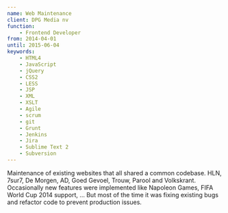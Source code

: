```yaml
---
name: Web Maintenance
client: DPG Media nv
function:
    - Frontend Developer
from: 2014-04-01
until: 2015-06-04
keywords:
    - HTML4
    - JavaScript
    - jQuery
    - CSS2
    - LESS
    - JSP
    - XML
    - XSLT
    - Agile
    - scrum
    - git
    - Grunt
    - Jenkins
    - Jira
    - Sublime Text 2
    - Subversion
---
```

Maintenance of existing websites that all shared a common codebase.
HLN, 7sur7, De Morgen, AD, Goed Gevoel, Trouw, Parool and Volkskrant.
Occasionally new features were implemented like Napoleon Games, FIFA World Cup 2014 support, …
But most of the time it was fixing existing bugs and refactor code to prevent production issues.
